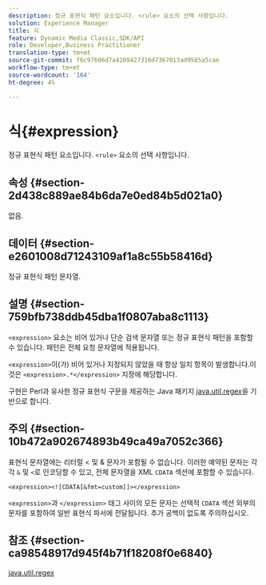 ```yaml
---
description: 정규 표현식 패턴 요소입니다. <rule> 요소의 선택 사항입니다.
solution: Experience Manager
title: 식
feature: Dynamic Media Classic,SDK/API
role: Developer,Business Practitioner
translation-type: tm+mt
source-git-commit: f6c97606d7a4209427316d7367013ad9585a5cae
workflow-type: tm+mt
source-wordcount: '164'
ht-degree: 4%

---
```



# 식{#expression}

정규 표현식 패턴 요소입니다. `<rule>` 요소의 선택 사항입니다.

## 속성 {#section-2d438c889ae84b6da7e0ed84b5d021a0}

없음.

## 데이터 {#section-e2601008d71243109af1a8c55b58416d}

정규 표현식 패턴 문자열.

## 설명 {#section-759bfb738ddb45dba1f0807aba8c1113}

`<expression>` 요소는 비어 있거나 단순 검색 문자열 또는 정규 표현식 패턴을 포함할 수 있습니다. 패턴은 전체 요청 문자열에 적용됩니다.

`<expression>`이(가) 비어 있거나 지정되지 않았을 때 항상 일치 항목이 발생합니다.이것은 `<expression>.*</expression>` 지정에 해당합니다.

구현은 Perl과 유사한 정규 표현식 구문을 제공하는 Java 패키지 [java.util.regex](https://www2.cs.duke.edu/csed/java/jdk1.4.2/docs/api/)을 기반으로 합니다.

## 주의 {#section-10b472a902674893b49ca49a7052c366}

표현식 문자열에는 리터럴 &lt; 및 &amp; 문자가 포함될 수 없습니다. 이러한 예약된 문자는 각각 `&` 및 `<`로 인코딩할 수 있고, 전체 문자열을 XML `CDATA` 섹션에 포함할 수 있습니다.

`<expression><![CDATA[&fmt=custom]]></expression>`

`<expression>`과 `</expression>` 태그 사이의 모든 문자는 선택적 `CDATA` 섹션 외부의 문자를 포함하여 일반 표현식 파서에 전달됩니다. 추가 공백이 없도록 주의하십시오.

## 참조 {#section-ca98548917d945f4b71f18208f0e6840}

[java.util.regex](https://www2.cs.duke.edu/csed/java/jdk1.4.2/docs/api/)
